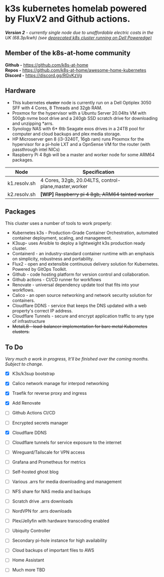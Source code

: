 
# **k3s kubernetes homelab powered by FluxV2 and Github actions.**

****Version 2*** - currently single node due to unaffordable electric costs in the UK (68.3p/kwh) (see [deprecated k8s cluster running on Dell Poweredge)](https://github.com/fobiat/k8s-gitops)* <br />
## Member of the k8s-at-home community 
**Github -** https://github.com/k8s-at-home  
**Repos -** https://github.com/k8s-at-home/awesome-home-kubernetes  
**Discord -** https://discord.gg/RGvKzVg



## Hardware
- This kubernetes ~~cluster~~ node is currently run on a Dell Optiplex 3050 SFF with 4 Cores, 8 Threads and 32gb RAM.
- Proxmox for the hypervisor with a Ubuntu Server 20.04lts VM with 500gb nvme boot drive and a 240gb SSD scratch drive for downloading and unzipping *arrs.
- Synology NAS with 6* 6tb Seagate exos drives in a 24TB pool for computer and cloud backups and plex media storage.
- HP Microserver gen 8 (i3-3240T, 16gb ram) runs Proxmox for the hypervisor for a pi-hole LXT and a OpnSense VM for the router (with passthrough intel NICs)
- Raspberry Pi 4 8gb will be a master and worker node for some ARM64 packages.
 

| Node              | Specification                                        |
| ----------------- | ---------------------------------------------------- |
| k1.resolv.sh      | 4 Cores, 32gb, 20.04LTS, control-plane,master,worker |
| k2.resolv.sh| **[WIP]** ~~Raspberry pi 4 8gb, ARM64 tainted worker~~   |





## Packages
This cluster uses a number of tools to work properly:

* Kubernetes k3s - Production-Grade Container Orchestration,
	automated container deployment, scaling, and management.
* K3sup- uses Ansible to deploy a lightweight k3s production ready cluster.
* Containerd - an industry-standard container runtime with an emphasis on simplicity, robustness and portability.
* Flux2 - open and extensible continuous delivery solution for Kubernetes. Powered by GitOps Toolkit.
* Github - code hosting platform for version control and collaboration.
* Github actions - CI/CD runner for workflows
* Renovate - universal dependency update tool that fits into your workflows.
* Calico - an open source networking and network security solution for containers.
* Cloudflare DDNS - service that keeps the DNS updated with a web property's correct IP address.
* Cloudflare Tunnels - secure and encrypt application traffic to any type of infrastructure
* ~~MetalLB - load-balancer implementation for bare metal Kubernetes clusters.~~

## To Do 
*Very much a work in progress, It'll be finished over the coming months. Subject to change.*
 * [x] K3s/k3sup bootstrap
 * [x] Calico network manage for interpod networking
 * [x] Traefik for reverse proxy and ingress
 * [x] Add Renovate
 * [ ] Github Actions CI/CD
 * [ ] Encrypted secrets manager
 * [x] Cloudflare DDNS
 * [ ] Cloudflare tunnels for service exposure to the internet
 * [ ] Wireguard/Tailscale for VPN access 
 * [ ] Grafana and Prometheus for metrics
 * [ ] Self-hosted ghost blog
 * [ ] Various .arrs for media downloading and management
 * [ ] NFS share for NAS media and backups
 * [ ] Scratch drive .arrs downloads 
 * [ ] NordVPN for .arrs downloads
 * [ ] Plex/Jellyfin with hardware transcoding enabled
 * [ ] Ubiquity Controller
 * [ ] Secondary pi-hole instance for high availability 
 * [ ] Cloud backups of important files to AWS
 * [ ] Home Assistant
 * [ ] Much more TBD 


